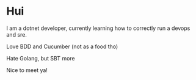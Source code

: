 # Hui

I am a dotnet developer, currently learning how to correctly run a devops and sre.

Love BDD and Cucumber (not as a food tho)

Hate Golang, but SBT more

Nice to meet ya!

